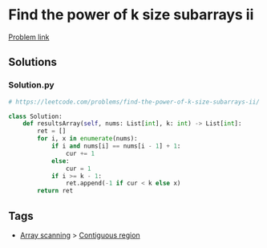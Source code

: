 # Find the power of k size subarrays ii

[Problem link](https://leetcode.com/problems/find-the-power-of-k-size-subarrays-ii/)

## Solutions


### Solution.py
```py
# https://leetcode.com/problems/find-the-power-of-k-size-subarrays-ii/

class Solution:
    def resultsArray(self, nums: List[int], k: int) -> List[int]:
        ret = []
        for i, x in enumerate(nums):
            if i and nums[i] == nums[i - 1] + 1:
                cur += 1
            else:
                cur = 1
            if i >= k - 1:
                ret.append(-1 if cur < k else x)
        return ret
```
## Tags

* [Array scanning](/Collections/array-scanning.md#array-scanning) > [Contiguous region](/Collections/array-scanning.md#contiguous-region)
